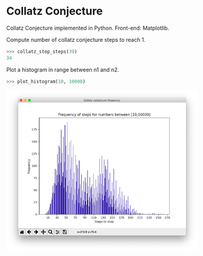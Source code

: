 # Collatz Conjecture

Collatz Conjecture implemented in Python.
Front-end: Matplotlib.

Compute number of collatz conjecture steps to reach 1.
```python
>>> collatz_stop_steps(39)
34
```

Plot a histogram in range between n1 and n2.
```python
>>> plot_histogram(10, 10000)
```
![Steps frequency histogram](./histogram.png)